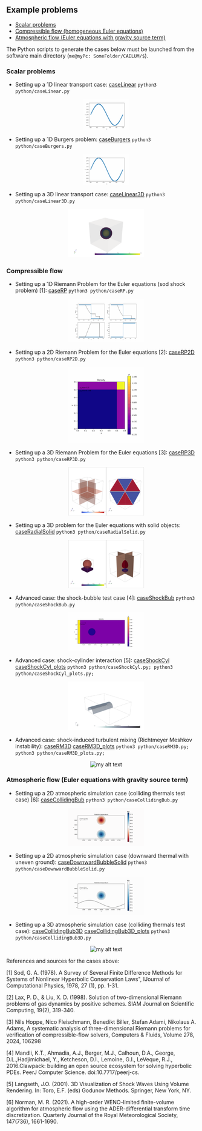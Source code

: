 ## Example problems


- [Scalar problems](#scalar-problems)
- [Compressible flow (homogeneous Euler equations)](#compressible-flow)
- [Atmospheric flow (Euler equations with gravity source term)](#atmospheric-flow-euler-equations-with-gravity-source-term)

The Python scripts to generate the cases below must be launched from the software main directory (```me@myPc: SomeFolder/CAELUM/$```).

### Scalar problems

- Setting up a 1D linear transport case: [caseLinear](../python/caseLinear.py) ```python3 python/caseLinear.py```
  
  <figure style="text-align: center;">
  <img src="../doc/animationLin.gif" width="30%" alt="my alt text"/>
  </figure>

- Setting up a 1D Burgers problem: [caseBurgers](../python/caseBurgers.py) ```python3 python/caseBurgers.py```
  
  <figure style="text-align: center;">
  <img src="../doc/animationBurg.gif" width="30%" alt="my alt text"/>
  </figure>

- Setting up a 3D linear transport case: [caseLinear3D](../python/caseLinear3D.py) ```python3 python/caseLinear3D.py```
  
  <figure style="text-align: center;">
  <img src="../doc/animationLin3D.gif" width="50%" alt="my alt text"/>
  </figure>

### Compressible flow

- Setting up a 1D Riemann Problem for the  Euler equations (sod shock problem) [1]: [caseRP](../python/caseRP.py) ```python3 python/caseRP.py```

  <figure style="text-align: center;">
  <img src="../doc/animationRP.gif" width="50%" alt="my alt text"/>
  </figure>
  
- Setting up a 2D Riemann Problem for the Euler equations [2]: [caseRP2D](../python/caseRP2D.py) ```python3 python/caseRP2D.py```

  <figure style="text-align: center;">
  <img src="../doc/animationRP2D.gif" width="50%" alt="my alt text"/>
  </figure>
  
- Setting up a 3D Riemann Problem for the Euler equations [3]: [caseRP3D](../python/caseRP3D.py) ```python3 python/caseRP3D.py```

  <figure style="text-align: center;">
  <img src="../doc/animationRP3D.gif" width="50%" alt="my alt text"/>
  </figure>
  
- Setting up a 3D problem for the Euler equations with solid objects: [caseRadialSolid](../python/caseRadialSolid.py) ```python3 python/caseRadialSolid.py```

  <figure style="text-align: center;">
  <img src="../doc/animationRadialSolid.gif" width="50%" alt="my alt text"/>
  </figure>
  
- Advanced case: the shock-bubble test case [4]: [caseShockBub](../python/caseShockBub.py) ```python3 python/caseShockBub.py```

  <figure style="text-align: center;">
  <img src="../doc/animationSB.gif" width="50%" alt="my alt text"/>
  </figure>
  
- Advanced case: shock-cylinder interaction [5]: [caseShockCyl](../python/caseShockCyl3D.py) [caseShockCyl_plots](../python/caseShockCyl3D_plots.py) ```python3 python/caseShockCyl.py; python3 python/caseShockCyl_plots.py;```
  
  <figure style="text-align: center;">
  <img src="../doc/animationSCyl.gif" width="50%" alt="my alt text"/>
  </figure>
  
- Advanced case: shock-induced turbulent mixing (Richtmeyer Meshkov instability): [caseRM3D](../python/caseRM3D.py) [caseRM3D_plots](../python/caseRM3D_plots.py) ```python3 python/caseRM3D.py; python3 python/caseRM3D_plots.py;```
  
  <figure style="text-align: center;">
  <img src="../doc/animationRM.gif" width="50%" alt="my alt text"/>
  </figure>
  
### Atmospheric flow (Euler equations with gravity source term)
  
- Setting up a 2D atmospheric simulation case (colliding thermals test case) [6]: [caseCollidingBub](../python/caseCollidingBub.py) ```python3 python/caseCollidingBub.py```
    
    <figure style="text-align: center;">
    <img src="../doc/animationCol.gif" width="50%" alt="my alt text"/>
    </figure>
    
    
- Setting up a 2D atmospheric simulation case (downward thermal with uneven ground): [caseDownwardBubbleSolid](../python/caseDownwardBubbleSolid.py) ```python3 python/caseDownwardBubbleSolid.py```
    
    <figure style="text-align: center;">
    <img src="../doc/animationColSol.gif" width="50%" alt="my alt text"/>
    </figure>
    
- Setting up a 3D atmospheric simulation case (colliding thermals test case): [caseCollidingBub3D](../python/caseCollidingBub3D.py) [caseCollidingBub3D_plots](../python/caseCollidingBub3D_plots.py) ```python3 python/caseCollidingBub3D.py```
    
    <figure style="text-align: center;">
    <img src="../doc/animationCol3D.gif" width="50%" alt="my alt text"/>
    </figure>
    
References and sources for the cases above:

[1] Sod, G. A. (1978). A Survey of Several Finite Difference Methods for Systems of Nonlinear Hyperbolic Conservation Laws", IJournal of Computational Physics, 1978, 27 (1), pp. 1-31.

[2] Lax, P. D., & Liu, X. D. (1998). Solution of two-dimensional Riemann problems of gas dynamics by positive schemes. SIAM Journal on Scientific Computing, 19(2), 319-340.

[3] Nils Hoppe, Nico Fleischmann, Benedikt Biller, Stefan Adami, Nikolaus A. Adams, A systematic analysis of three-dimensional Riemann problems for verification of compressible-flow solvers, Computers & Fluids, Volume 278, 2024, 106298

[4] Mandli, K.T., Ahmadia, A.J., Berger, M.J., Calhoun, D.A., George, D.L.,Hadjimichael, Y., Ketcheson, D.I., Lemoine, G.I., LeVeque, R.J., 2016.Clawpack: building an open source ecosystem for solving hyperbolic PDEs. PeerJ Computer Science. doi:10.7717/peerj-cs.

[5] Langseth, J.O. (2001). 3D Visualization of Shock Waves Using Volume Rendering. In: Toro, E.F. (eds) Godunov Methods. Springer, New York, NY. 

[6] Norman, M. R. (2021). A high-order WENO-limited finite-volume algorithm for atmospheric flow using the ADER-differential transform time discretization. Quarterly Journal of the Royal Meteorological Society, 147(736), 1661-1690.

